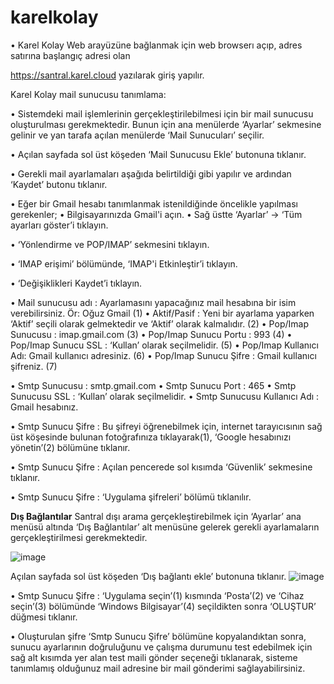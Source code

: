 # karelkolay

•	Karel Kolay Web arayüzüne bağlanmak için web 
browserı açıp, adres satırına başlangıç adresi olan 

https://santral.karel.cloud yazılarak giriş yapılır.


Karel Kolay mail sunucusu tanımlama:

•	Sistemdeki mail işlemlerinin gerçekleştirilebilmesi için bir mail sunucusu oluşturulması gerekmektedir. Bunun için ana menülerde ‘Ayarlar’ sekmesine gelinir ve yan tarafa açılan menülerde ‘Mail Sunucuları’ seçilir.

•	Açılan sayfada sol üst köşeden ‘Mail Sunucusu Ekle’ butonuna tıklanır. 

•	Gerekli mail ayarlamaları aşağıda belirtildiği gibi yapılır ve ardından ‘Kaydet’ butonu tıklanır.

•	Eğer bir Gmail hesabı tanımlanmak istenildiğinde öncelikle yapılması gerekenler;
•	Bilgisayarınızda Gmail'i açın.
•	Sağ üstte ‘Ayarlar’ -> ‘Tüm ayarları göster’i tıklayın.


•	‘Yönlendirme ve POP/IMAP’ sekmesini tıklayın.

 


•	‘IMAP erişimi’ bölümünde, ‘IMAP'i Etkinleştir’i tıklayın.



•	‘Değişiklikleri Kaydet’i tıklayın.
 
•	Mail sunucusu adı : Ayarlamasını yapacağınız mail hesabına bir isim verebilirsiniz. Ör: Oğuz Gmail (1)
•	Aktif/Pasif : Yeni bir ayarlama yaparken ‘Aktif’ seçili olarak gelmektedir ve ‘Aktif’ olarak kalmalıdır. (2)
•	Pop/Imap Sunucusu : imap.gmail.com (3)
•	Pop/Imap Sunucu Portu : 993 (4)
•	Pop/Imap Sunucu SSL : ‘Kullan’ olarak seçilmelidir. (5)
•	Pop/Imap Kullanıcı Adı: Gmail kullanıcı adresiniz. (6)
•	Pop/Imap Sunucu Şifre : Gmail kullanıcı şifreniz. (7)



•	Smtp Sunucusu : smtp.gmail.com
•	Smtp Sunucu Port : 465 
•	Smtp Sunucusu SSL : ‘Kullan’ olarak seçilmelidir.
•	Smtp Sunucusu Kullanıcı Adı : Gmail hesabınız.
 
•	Smtp Sunucu Şifre : Bu şifreyi öğrenebilmek için, internet tarayıcısının sağ üst köşesinde bulunan fotoğrafınıza tıklayarak(1), ‘Google hesabınızı yönetin’(2) bölümüne tıklanır.

•	Smtp Sunucu Şifre : Açılan pencerede sol kısımda ‘Güvenlik’ sekmesine tıklanır.
 
•	Smtp Sunucu Şifre : ‘Uygulama şifreleri’ bölümü tıklanılır.

**Dış Bağlantılar**
Santral dışı arama gerçekleştirebilmek için ‘Ayarlar’ ana menüsü altında ‘Dış Bağlantılar’ alt menüsüne gelerek gerekli ayarlamaların gerçekleştirilmesi gerekmektedir. 

![image](https://github.com/onurerisgen/karelsupport/assets/11631408/79c02cf9-db5f-4f18-8ea4-fc310a2361d8)


Açılan sayfada sol üst köşeden ‘Dış bağlantı ekle’ butonuna tıklanır. 
![image](https://github.com/onurerisgen/karelsupport/assets/11631408/7a0ed27d-d195-4d90-9ad7-494db9a84162)

•	 Smtp Sunucu Şifre : ‘Uygulama seçin’(1) kısmında ‘Posta’(2) ve ‘Cihaz seçin’(3) bölümünde ‘Windows Bilgisayar’(4) seçildikten sonra ‘OLUŞTUR’ düğmesi tıklanır.
 

•	Oluşturulan şifre ‘Smtp Sunucu Şifre’ bölümüne kopyalandıktan sonra, sunucu ayarlarının doğruluğunu ve çalışma durumunu test edebilmek için sağ alt kısımda yer alan test maili gönder seçeneği tıklanarak, sisteme tanımlamış olduğunuz mail adresine bir mail gönderimi sağlayabilirsiniz.

